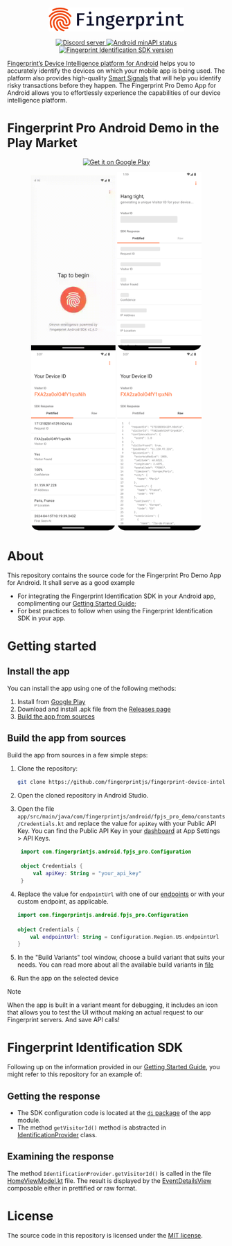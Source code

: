 <p align="center">
    <picture>
      <source media="(prefers-color-scheme: dark)" srcset="resources/logo_light.svg" />
      <source media="(prefers-color-scheme: light)" srcset="resources/logo_dark.svg" />
      <img src="resources/logo_dark.svg" alt="Fingerprint logo" width="312px" />
    </picture>
</p>

<p align="center">
  <a href="https://discord.gg/39EpE2neBg">
    <img src="https://img.shields.io/discord/852099967190433792?style=logo&label=Discord&logo=Discord&logoColor=white" alt="Discord server">
  </a>
    <a href="https://android-arsenal.com/api?level=21">
    <img src="https://img.shields.io/badge/API-21%2B-brightgreen.svg" alt="Android minAPI status">
  </a>
  <a href="https://github.com/fingerprintjs/fingerprintjs-pro-android-demo/releases/tag/v2.4.0">
    <img src="https://img.shields.io/badge/SDK-2.4.0-orange" alt="Fingerprint Identification SDK version">
  </a>
</p>

[Fingerprint’s Device Intelligence platform for Android](https://dev.fingerprint.com/docs/native-android-integration) helps you to accurately identify the devices on which your mobile app is being used. The platform also provides high-quality [Smart Signals](https://dev.fingerprint.com/docs/smart-signals-overview#smart-signals-for-mobile-devices) that will help you identify risky transactions before they happen. The Fingerprint Pro Demo App for Android allows you to effortlessly experience the capabilities of our device intelligence platform.

# Fingerprint Pro Android Demo in the Play Market

<p align="center">
 	<a href='https://play.google.com/store/apps/details?id=com.fingerprintjs.android.fpjs_pro_demo'>
 		<img alt='Get it on Google Play' src='https://play.google.com/intl/en_us/badges/static/images/badges/en_badge_web_generic.png' width="240px"/>
 	</a>
 </p>

<p align="center">
  <img src="resources/fingerprint-demo-1.gif" width="195">
  <img src="resources/fingerprint-demo-2.webp" width="195">
  <img src="resources/fingerprint-demo-3.webp" width="195">
  <img src="resources/fingerprint-demo-4.webp" width="195">
</p>


# About

This repository contains the source code for the Fingerprint Pro Demo App for Android. It shall serve as a good example

- For integrating the Fingerprint Identification SDK in your Android app, complimenting our [Getting Started Guide](https://dev.fingerprint.com/docs/android-sdk);
- For best practices to follow when using the Fingerprint Identification SDK in your app.

# Getting started
## Install the app

You can install the app using one of the following methods:
1. Install from [Google Play](https://play.google.com/store/apps/details?id=com.fingerprintjs.android.fpjs_pro_demo)
2. Download and install .apk file from the [Releases page](https://github.com/fingerprintjs/fingerprint-device-intelligence-android-demo/releases)
3. [Build the app from sources](#build-the-app-from-sources)

## Build the app from sources

Build the app from sources in a few simple steps:

1. Clone the repository:
    ```sh
    git clone https://github.com/fingerprintjs/fingerprint-device-intelligence-android-demo.git
    ```
2. Open the cloned repository in Android Studio.
3. Open the file `app/src/main/java/com/fingerprintjs/android/fpjs_pro_demo/constants/Credentials.kt` and replace the value for `apiKey` with your Public API Key. You can find the Public API Key in your [dashboard](https://dashboard.fingerprint.com/) at App Settings > API Keys.

   ```kotlin
    import com.fingerprintjs.android.fpjs_pro.Configuration
    
    object Credentials {
        val apiKey: String = "your_api_key"
    }
    ```
4. Replace the value for `endpointUrl` with one of our [endpoints](https://dev.fingerprint.com/docs/android-sdk#region-1) or with your custom endpoint, as applicable.
    ```kotlin
    import com.fingerprintjs.android.fpjs_pro.Configuration
    
    object Credentials {
        val endpointUrl: String = Configuration.Region.US.endpointUrl
    }
    ```
    
4. In the "Build Variants" tool window, choose a build variant that suits your needs. You can read more about all the available build variants in [file](app/build.gradle.kts)

5. Run the app on the selected device

> [!NOTE]
> When the app is built in a variant meant for debugging, it includes an icon that allows you to test the UI without making an actual request to our Fingerprint servers. And save API calls!

# Fingerprint Identification SDK

Following up on the information provided in our [Getting Started Guide](https://dev.fingerprint.com/docs/android-sdk), you might refer to this repository for an example of:

## Getting the response

* The SDK configuration code is located at the [`di` package](app/src/main/java/com/fingerprintjs/android/fpjs_pro_demo/di) of the app module. 
* The method `getVisitorId()` method is abstracted in [IdentificationProvider](app/src/main/java/com/fingerprintjs/android/fpjs_pro_demo/domain/IdentificationProvider.kt) class.

## Examining the response

The method `IdentificationProvider.getVisitorId()` is called in the file [HomeViewModel.kt](app/src/main/java/com/fingerprintjs/android/fpjs_pro_demo/ui/screens/home/viewmodel/HomeViewModel.kt) file. The result is displayed by the [EventDetailsView](app/src/main/java/com/fingerprintjs/android/fpjs_pro_demo/ui/screens/home/views/event_details_view) composable either in prettified or raw format.


# License

The source code in this repository is licensed under the [MIT license](LICENSE).
